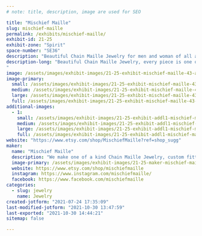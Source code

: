 ```yaml
---
# note: title, description, image are used for SEO

title: "Mischief Maille"
slug: mischief-maille
permalink: /exhibits/mischief-maille/
exhibit-id: 21-25
exhibit-zone: "Spirit"
space-number: "SE36"
description: "Beautiful Chain Maille Jewelry for men and woman of all ages. "
description-long: "Beautiful Chain Maille Jewelry, every piece is one of a kind and fully customizable.
"
image: /assets/images/exhibit-images/21-25-exhibit-mischief-maille-43-a-6180-large.jpg
image-primary: 
  small: /assets/images/exhibit-images/21-25-exhibit-mischief-maille-43-a-6180-small.jpg
  medium: /assets/images/exhibit-images/21-25-exhibit-mischief-maille-43-a-6180-medium.jpg
  large: /assets/images/exhibit-images/21-25-exhibit-mischief-maille-43-a-6180-large.jpg
  full: /assets/images/exhibit-images/21-25-exhibit-mischief-maille-43-a-6180-full.jpg
additional-images: 
  - 1:
    small: /assets/images/exhibit-images/21-25-exhibit-addl1-mischief-maille-booth-pic-small.jpg
    medium: /assets/images/exhibit-images/21-25-exhibit-addl1-mischief-maille-booth-pic-medium.jpg
    large: /assets/images/exhibit-images/21-25-exhibit-addl1-mischief-maille-booth-pic-large.jpg
    full: /assets/images/exhibit-images/21-25-exhibit-addl1-mischief-maille-booth-pic-full.jpg
website: "https://www.etsy.com/shop/MischiefMaille?ref=shop_sugg"
maker: 
  name: "Mischief Maille"
  description: "We make one of a kind Chain Maille Jewelry, custom fitted for you. "
  image-primary: /assets/images/exhibit-images/21-25-maker-mischief-maille-a-medium.jpg
  website: https://www.etsy.com/shop/mischiefmaille
  instagram: https://www.instagram.com/mischiefmaille/
  facebook: https://www.facebook.com/mischiefmaille
categories: 
  - slug: jewelry
    name: Jewelry
created-jotform: "2021-07-24 17:35:09"
last-modified-jotform: "2021-10-30 13:47:59"
last-exported: "2021-10-30 14:44:21"
sitemap: false

---
```

